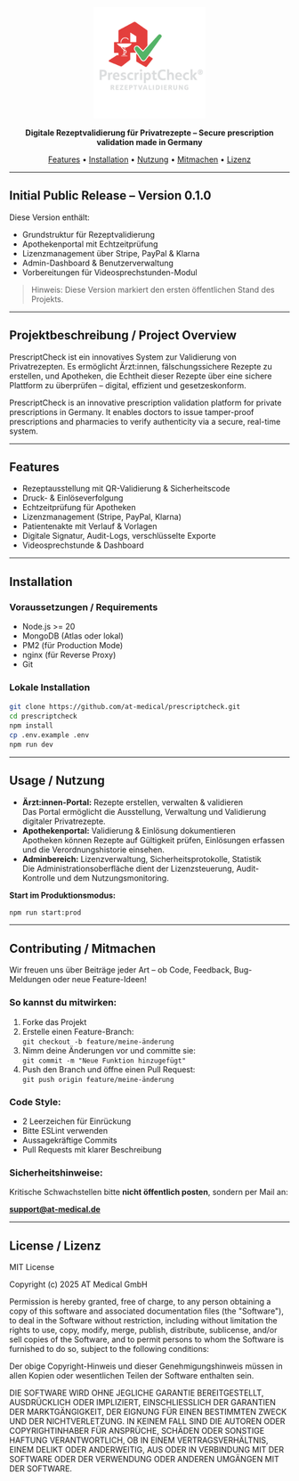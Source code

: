 <p align="center">
  <img src="./assets/logo.PNG" alt="PrescriptCheck Logo" width="200"/>
</p>

<p align="center"><strong>Digitale Rezeptvalidierung für Privatrezepte – Secure prescription validation made in Germany</strong></p>

<p align="center">
  <a href="#features">Features</a> •
  <a href="#installation">Installation</a> •
  <a href="#usage--nutzung">Nutzung</a> •
  <a href="#contributing--mitmachen">Mitmachen</a> •
  <a href="#license--lizenz">Lizenz</a>
</p>

---

## Initial Public Release – Version 0.1.0

Diese Version enthält:
- Grundstruktur für Rezeptvalidierung
- Apothekenportal mit Echtzeitprüfung
- Lizenzmanagement über Stripe, PayPal & Klarna
- Admin-Dashboard & Benutzerverwaltung
- Vorbereitungen für Videosprechstunden-Modul

> Hinweis: Diese Version markiert den ersten öffentlichen Stand des Projekts.

---

## Projektbeschreibung / Project Overview

PrescriptCheck ist ein innovatives System zur Validierung von Privatrezepten. Es ermöglicht Ärzt:innen, fälschungssichere Rezepte zu erstellen, und Apotheken, die Echtheit dieser Rezepte über eine sichere Plattform zu überprüfen – digital, effizient und gesetzeskonform.

PrescriptCheck is an innovative prescription validation platform for private prescriptions in Germany. It enables doctors to issue tamper-proof prescriptions and pharmacies to verify authenticity via a secure, real-time system.

---

## Features

- Rezeptausstellung mit QR-Validierung & Sicherheitscode  
- Druck- & Einlöseverfolgung  
- Echtzeitprüfung für Apotheken  
- Lizenzmanagement (Stripe, PayPal, Klarna)  
- Patientenakte mit Verlauf & Vorlagen  
- Digitale Signatur, Audit-Logs, verschlüsselte Exporte  
- Videosprechstunde & Dashboard  

---

## Installation

### Voraussetzungen / Requirements

- Node.js >= 20
- MongoDB (Atlas oder lokal)
- PM2 (für Production Mode)
- nginx (für Reverse Proxy)
- Git

### Lokale Installation

```bash
git clone https://github.com/at-medical/prescriptcheck.git
cd prescriptcheck
npm install
cp .env.example .env
npm run dev
```

---

## Usage / Nutzung

- **Ärzt:innen-Portal:** Rezepte erstellen, verwalten & validieren  
  Das Portal ermöglicht die Ausstellung, Verwaltung und Validierung digitaler Privatrezepte.
- **Apothekenportal:** Validierung & Einlösung dokumentieren  
  Apotheken können Rezepte auf Gültigkeit prüfen, Einlösungen erfassen und die Verordnungshistorie einsehen.
- **Adminbereich:** Lizenzverwaltung, Sicherheitsprotokolle, Statistik  
  Die Administrationsoberfläche dient der Lizenzsteuerung, Audit-Kontrolle und dem Nutzungsmonitoring.

**Start im Produktionsmodus:**

```bash
npm run start:prod
```

---

## Contributing / Mitmachen

Wir freuen uns über Beiträge jeder Art – ob Code, Feedback, Bug-Meldungen oder neue Feature-Ideen!

### So kannst du mitwirken:

1. Forke das Projekt  
2. Erstelle einen Feature-Branch:  
   `git checkout -b feature/meine-änderung`
3. Nimm deine Änderungen vor und committe sie:  
   `git commit -m "Neue Funktion hinzugefügt"`
4. Push den Branch und öffne einen Pull Request:  
   `git push origin feature/meine-änderung`

### Code Style:

- 2 Leerzeichen für Einrückung  
- Bitte ESLint verwenden  
- Aussagekräftige Commits  
- Pull Requests mit klarer Beschreibung

### Sicherheitshinweise:

Kritische Schwachstellen bitte **nicht öffentlich posten**, sondern per Mail an:

**support@at-medical.de**

---

## License / Lizenz

MIT License

Copyright (c) 2025 AT Medical GmbH

Permission is hereby granted, free of charge, to any person obtaining a copy
of this software and associated documentation files (the "Software"), to deal
in the Software without restriction, including without limitation the rights
to use, copy, modify, merge, publish, distribute, sublicense, and/or sell
copies of the Software, and to permit persons to whom the Software is
furnished to do so, subject to the following conditions:

Der obige Copyright-Hinweis und dieser Genehmigungshinweis müssen in allen
Kopien oder wesentlichen Teilen der Software enthalten sein.

DIE SOFTWARE WIRD OHNE JEGLICHE GARANTIE BEREITGESTELLT, AUSDRÜCKLICH ODER
IMPLIZIERT, EINSCHLIESSLICH DER GARANTIEN DER MARKTGÄNGIGKEIT, DER EIGNUNG FÜR
EINEN BESTIMMTEN ZWECK UND DER NICHTVERLETZUNG. IN KEINEM FALL SIND DIE AUTOREN
ODER COPYRIGHTINHABER FÜR ANSPRÜCHE, SCHÄDEN ODER SONSTIGE HAFTUNG
VERANTWORTLICH, OB IN EINEM VERTRAGSVERHÄLTNIS, EINEM DELIKT ODER ANDERWEITIG,
AUS ODER IN VERBINDUNG MIT DER SOFTWARE ODER DER VERWENDUNG ODER ANDEREN
UMGÄNGEN MIT DER SOFTWARE.
